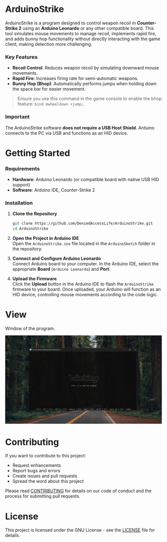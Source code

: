 # ArduinoStrike
ArduinoStrike is a program designed to control weapon recoil in **Counter-Strike 2** using an **Arduino Leonardo** or any other compatible board. This tool simulates mouse movements to manage recoil, implements rapid fire, and adds bunny hop functionality without directly interacting with the game client, making detection more challenging.

### Key Features
- **Recoil Control**: Reduces weapon recoil by simulating downward mouse movements.
- **Rapid Fire**: Increases firing rate for semi-automatic weapons.
- **Bunny Hop (Bhop)**: Automatically performs jumps when holding down the space bar for easier movement.

> Ensure you use this command in the game console to enable the bhop feature: `bind mwheeldown +jump;`.

### Important
The ArduinoStrike software **does not require a USB Host Shield**. Arduino connects to the PC via USB and functions as an HID device.

# Getting Started
### Requirements
- **Hardware**: Arduino Leonardo (or compatible board with native USB HID support)
- **Software**: Arduino IDE, Counter-Strike 2

### Installation
1. **Clone the Repository**  
   ```bash
   git clone https://github.com/DeniedAccessLife/ArduinoStrike.git
   cd ArduinoStrike
   ```

2. **Open the Project in Arduino IDE**  
Open the `ArduinoStrike.ino` file located in the `ArduinoSketch` folder in the repository.

3. **Connect and Configure Arduino Leonardo**  
Connect Arduino board to your computer. In the Arduino IDE, select the appropriate **Board** (`Arduino Leonardo`) and **Port**.

4. **Upload the Firmware**  
Click the **Upload** button in the Arduino IDE to flash the `ArduinoStrike` firmware to your board. Once uploaded, your Arduino will function as an HID device, controlling mouse movements according to the code logic.

# View
Window of the program.

![alt text](https://raw.githubusercontent.com/DeniedAccessLife/ArduinoStrike/master/view.png)

# Contributing
If you want to contribute to this project:
- Request enhancements
- Report bugs and errors
- Create issues and pull requests
- Spread the word about this project

Please read [CONTRIBUTING](CONTRIBUTING.md) for details on our code of conduct and the process for submitting pull requests.

# License
This project is licensed under the GNU License - see the [LICENSE](LICENSE) file for details.
